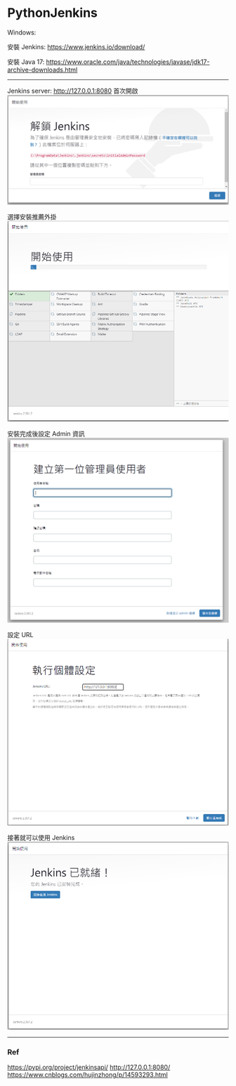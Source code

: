 # PythonJenkins

Windows:

安裝 Jenkins:
https://www.jenkins.io/download/

安裝 Java 17:
https://www.oracle.com/java/technologies/javase/jdk17-archive-downloads.html

---
Jenkins server: http://127.0.0.1:8080
首次開啟
![img.png](temp/step1.png)

選擇安裝推薦外掛
![img.png](temp/step2.png)

安裝完成後設定 Admin 資訊
![img.png](temp/step3.png)

設定 URL
![img.png](temp/step4.png)

接著就可以使用 Jenkins
![img.png](temp/step5.png)

---

### Ref
https://pypi.org/project/jenkinsapi/
http://127.0.0.1:8080/
https://www.cnblogs.com/hujinzhong/p/14593293.html
